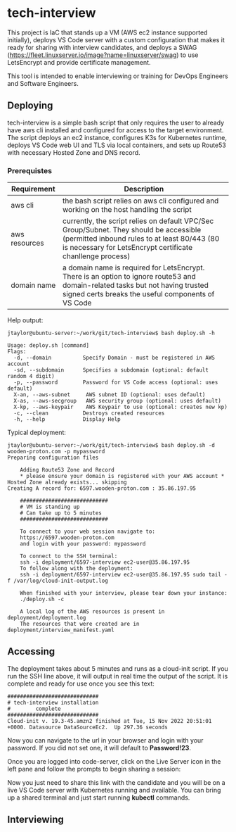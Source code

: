 # tech-interview

This project is IaC that stands up a VM (AWS ec2 instance supported initially), deploys VS Code server with a custom configuration that makes it ready for sharing with interview candidates, and deploys a SWAG (https://fleet.linuxserver.io/image?name=linuxserver/swag) to use LetsEncrypt and provide certificate management.

This tool is intended to enable interviewing or training for DevOps Engineers and Software Engineers.

## Deploying
tech-interview is a simple bash script that only requires the user to already have aws cli installed and configured for access to the target environment. The script deploys an ec2 instance, configures K3s for Kubernetes runtime, deploys VS Code web UI and TLS via local containers, and sets up Route53 with necessary Hosted Zone and DNS record.

### Prerequistes
| Requirement | Description |
|---|---|
| aws cli | the bash script relies on aws cli configured and working on the host handling the script |
| aws resources | currently, the script relies on default VPC/Sec Group/Subnet. They should be accessible (permitted inbound rules to at least 80/443 (80 is necessary for LetsEncrypt certificate chanllenge process) |
| domain name | a domain name is required for LetsEncrypt. There is an option to ignore route53 and domain-related tasks but not having trusted signed certs breaks the useful components of VS Code |

Help output:
```
jtaylor@ubuntu-server:~/work/git/tech-interview$ bash deploy.sh -h

Usage: deploy.sh [command]
Flags:
  -d, --domain          Specify Domain - must be registered in AWS account
  -sd, --subdomain      Specifies a subdomain (optional: default random 4 digit)
  -p, --password        Password for VS Code access (optional: uses default)
  X-an, --aws-subnet     AWS subnet ID (optional: uses default)
  X-as, --aws-secgroup   AWS security group (optional: uses default)
  X-kp, --aws-keypair    AWS Keypair to use (optional: creates new kp)
  -c, --clean           Destroys created resources
  -h, --help            Display Help
```

Typical deployment:
```
jtaylor@ubuntu-server:~/work/git/tech-interview$ bash deploy.sh -d wooden-proton.com -p mypassword
Preparing configuration files

    Adding Route53 Zone and Record
    * please ensure your domain is registered with your AWS account *
Hosted Zone already exists... skipping
Creating A record for: 6597.wooden-proton.com : 35.86.197.95

    ############################
    # VM is standing up
    # Can take up to 5 minutes
    ############################

    To connect to your web session navigate to:
    https://6597.wooden-proton.com
    and login with your password: mypassword

    To connect to the SSH terminal:
    ssh -i deployment/6597-interview ec2-user@35.86.197.95
    To follow along with the deployment:
    ssh -i deployment/6597-interview ec2-user@35.86.197.95 sudo tail -f /var/log/cloud-init-output.log

    When finished with your interview, please tear down your instance:
    ./deploy.sh -c

    A local log of the AWS resources is present in deployment/deployment.log
    The resources that were created are in deployment/interview_manifest.yaml
```

## Accessing

The deployment takes about 5 minutes and runs as a cloud-init script. If you run the SSH line above, it will output in real time the output of the script. It is complete and ready for use once you see this text:
```
#############################
# tech-interview installation
#        complete
#############################
Cloud-init v. 19.3-45.amzn2 finished at Tue, 15 Nov 2022 20:51:01 +0000. Datasource DataSourceEc2.  Up 297.36 seconds
```

Now you can navigate to the url in your browser and login with your password. If you did not set one, it will default to **Password!23**.

Once you are logged into code-server, click on the Live Server icon in the left pane and follow the prompts to begin sharing a session:
<insert image here>

Now you just need to share this link with the candidate and you will be on a live VS Code server with Kubernetes running and available. You can bring up a shared terminal and just start running **kubectl** commands.
## Interviewing
